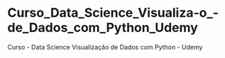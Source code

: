 # Curso_Data_Science_Visualiza-o_-de_Dados_com_Python_Udemy
Curso - Data Science Visualização  de Dados com Python - Udemy
